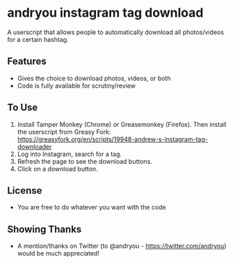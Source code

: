 # andryou instagram tag download
A userscript that allows people to automatically download all photos/videos for a certain hashtag.

## Features
* Gives the choice to download photos, videos, or both
* Code is fully available for scrutiny/review

## To Use
1. Install Tamper Monkey (Chrome) or Greasemonkey (Firefox). Then install the userscript from Greasy Fork: https://greasyfork.org/en/scripts/19948-andrew-s-instagram-tag-downloader
2. Log into Instagram, search for a tag.
3. Refresh the page to see the download buttons.
4. Click on a download button.

## License
* You are free to do whatever you want with the code

## Showing Thanks
* A mention/thanks on Twitter (to @andryou - https://twitter.com/andryou) would be much appreciated!